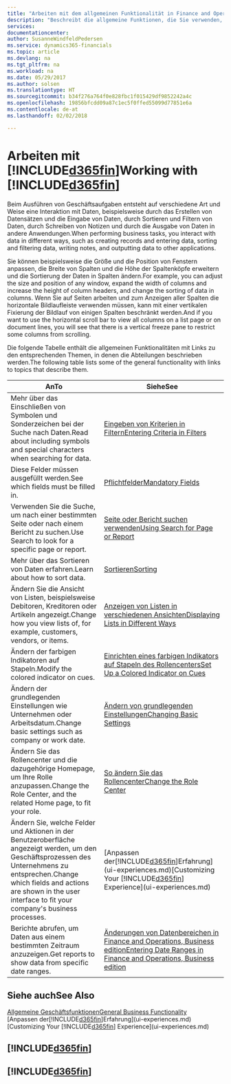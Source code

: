```yaml
---
title: "Arbeiten mit dem allgemeinen Funktionalität in Finance and Operations, Business edition | Microsoft Docs"
description: "Beschreibt die allgemeine Funktionen, die Sie verwenden, um die Daten in den Finance and Operations, Business edition für Aktivitäten, wie Eingabe von Werten, Sortieren von Daten und Ändern von Ansichten auszuführen."
services: 
documentationcenter: 
author: SusanneWindfeldPedersen
ms.service: dynamics365-financials
ms.topic: article
ms.devlang: na
ms.tgt_pltfrm: na
ms.workload: na
ms.date: 05/29/2017
ms.author: solsen
ms.translationtype: HT
ms.sourcegitcommit: b34f276a764f0e828fbc1f015429df9852242a4c
ms.openlocfilehash: 19856bfcdd09a87c1ec5f0ffed55099d77851e6a
ms.contentlocale: de-at
ms.lasthandoff: 02/02/2018

---
```

# <a name="working-with-included365finincludesd365finmdmd"></a><span data-ttu-id="ddfc4-103">Arbeiten mit [!INCLUDE[d365fin](includes/d365fin_md.md)]</span><span class="sxs-lookup"><span data-stu-id="ddfc4-103">Working with [!INCLUDE[d365fin](includes/d365fin_md.md)]</span></span>
<span data-ttu-id="ddfc4-104">Beim Ausführen von Geschäftsaufgaben entsteht auf verschiedene Art und Weise eine Interaktion mit Daten, beispielsweise durch das Erstellen von Datensätzen und die Eingabe von Daten, durch Sortieren und Filtern von Daten, durch Schreiben von Notizen und durch die Ausgabe von Daten in andere Anwendungen.</span><span class="sxs-lookup"><span data-stu-id="ddfc4-104">When performing business tasks, you interact with data in different ways, such as creating records and entering data, sorting and filtering data, writing notes, and outputting data to other applications.</span></span>

<span data-ttu-id="ddfc4-105">Sie können beispielsweise die Größe und die Position von Fenstern anpassen, die Breite von Spalten und die Höhe der Spaltenköpfe erweitern und die Sortierung der Daten in Spalten ändern.</span><span class="sxs-lookup"><span data-stu-id="ddfc4-105">For example, you can adjust the size and position of any window, expand the width of columns and increase the height of column headers, and change the sorting of data in columns.</span></span> <span data-ttu-id="ddfc4-106">Wenn Sie auf Seiten arbeiten und zum Anzeigen aller Spalten die horizontale Bildlaufleiste verwenden müssen, kann mit einer vertikalen Fixierung der Bildlauf von einigen Spalten beschränkt werden.</span><span class="sxs-lookup"><span data-stu-id="ddfc4-106">And if you want to use the horizontal scroll bar to view all columns on a list page or on document lines, you will see that there is a vertical freeze pane to restrict some columns from scrolling.</span></span>

<span data-ttu-id="ddfc4-107">Die folgende Tabelle enthält die allgemeinen Funktionalitäten mit Links zu den entsprechenden Themen, in denen die Abteilungen beschrieben werden.</span><span class="sxs-lookup"><span data-stu-id="ddfc4-107">The following table lists some of the general functionality with links to topics that describe them.</span></span>

| <span data-ttu-id="ddfc4-108">An</span><span class="sxs-lookup"><span data-stu-id="ddfc4-108">To</span></span> | <span data-ttu-id="ddfc4-109">Siehe</span><span class="sxs-lookup"><span data-stu-id="ddfc4-109">See</span></span> |
| --- | --- |
| <span data-ttu-id="ddfc4-110">Mehr über das Einschließen von Symbolen und Sonderzeichen bei der Suche nach Daten.</span><span class="sxs-lookup"><span data-stu-id="ddfc4-110">Read about including symbols and special characters when searching for data.</span></span> |[<span data-ttu-id="ddfc4-111">Eingeben von Kriterien in Filtern</span><span class="sxs-lookup"><span data-stu-id="ddfc4-111">Entering Criteria in Filters</span></span>](ui-enter-criteria-filters.md) |
| <span data-ttu-id="ddfc4-112">Diese Felder müssen ausgefüllt werden.</span><span class="sxs-lookup"><span data-stu-id="ddfc4-112">See which fields must be filled in.</span></span> |[<span data-ttu-id="ddfc4-113">Pflichtfelder</span><span class="sxs-lookup"><span data-stu-id="ddfc4-113">Mandatory Fields</span></span>](ui-mandatory-fields.md) |
| <span data-ttu-id="ddfc4-114">Verwenden Sie die Suche, um nach einer bestimmten Seite oder nach einem Bericht zu suchen.</span><span class="sxs-lookup"><span data-stu-id="ddfc4-114">Use Search to look for a specific page or report.</span></span> |[<span data-ttu-id="ddfc4-115">Seite oder Bericht suchen verwenden</span><span class="sxs-lookup"><span data-stu-id="ddfc4-115">Using Search for Page or Report</span></span>](ui-search.md) |
| <span data-ttu-id="ddfc4-116">Mehr über das Sortieren von Daten erfahren.</span><span class="sxs-lookup"><span data-stu-id="ddfc4-116">Learn about how to sort data.</span></span> |[<span data-ttu-id="ddfc4-117">Sortieren</span><span class="sxs-lookup"><span data-stu-id="ddfc4-117">Sorting</span></span>](ui-sorting.md) |
| <span data-ttu-id="ddfc4-118">Ändern Sie die Ansicht von Listen, beispielsweise Debitoren, Kreditoren oder Artikeln angezeigt.</span><span class="sxs-lookup"><span data-stu-id="ddfc4-118">Change how you view lists of, for example, customers, vendors, or items.</span></span> |[<span data-ttu-id="ddfc4-119">Anzeigen von Listen in verschiedenen Ansichten</span><span class="sxs-lookup"><span data-stu-id="ddfc4-119">Displaying Lists in Different Ways</span></span>](across-display-lists-different-views.md) |
| <span data-ttu-id="ddfc4-120">Ändern der farbigen Indikatoren auf Stapeln.</span><span class="sxs-lookup"><span data-stu-id="ddfc4-120">Modify the colored indicator on cues.</span></span> |[<span data-ttu-id="ddfc4-121">Einrichten eines farbigen Indikators auf Stapeln des Rollencenters</span><span class="sxs-lookup"><span data-stu-id="ddfc4-121">Set Up a Colored Indicator on Cues</span></span>](ui-how-setup-colored-indicator-cues.md) |
| <span data-ttu-id="ddfc4-122">Ändern der grundlegenden Einstellungen wie Unternehmen oder Arbeitsdatum.</span><span class="sxs-lookup"><span data-stu-id="ddfc4-122">Change basic settings such as company or work date.</span></span> |[<span data-ttu-id="ddfc4-123">Ändern von grundlegenden Einstellungen</span><span class="sxs-lookup"><span data-stu-id="ddfc4-123">Changing Basic Settings</span></span>](ui-change-basic-settings.md) |
| <span data-ttu-id="ddfc4-124">Ändern Sie das Rollencenter und die dazugehörige Homepage, um Ihre Rolle anzupassen.</span><span class="sxs-lookup"><span data-stu-id="ddfc4-124">Change the Role Center, and the related Home page, to fit your role.</span></span> |[<span data-ttu-id="ddfc4-125">So ändern Sie das Rollencenter</span><span class="sxs-lookup"><span data-stu-id="ddfc4-125">Change the Role Center</span></span>](change-role.md) |
| <span data-ttu-id="ddfc4-126">Ändern Sie, welche Felder und Aktionen in der Benutzeroberfläche angezeigt werden, um den Geschäftsprozessen des Unternehmens zu entsprechen.</span><span class="sxs-lookup"><span data-stu-id="ddfc4-126">Change which fields and actions are shown in the user interface to fit your company's business processes.</span></span> |<span data-ttu-id="ddfc4-127">[Anpassen der[!INCLUDE[d365fin](includes/d365fin_md.md)]Erfahrung](ui-experiences.md)</span><span class="sxs-lookup"><span data-stu-id="ddfc4-127">[Customizing Your [!INCLUDE[d365fin](includes/d365fin_md.md)] Experience](ui-experiences.md)</span></span> |
| <span data-ttu-id="ddfc4-128">Berichte abrufen, um Daten aus einem bestimmten Zeitraum anzuzeigen.</span><span class="sxs-lookup"><span data-stu-id="ddfc4-128">Get reports to show data from specific date ranges.</span></span> |[<span data-ttu-id="ddfc4-129">Änderungen von Datenbereichen in Finance and Operations, Business edition</span><span class="sxs-lookup"><span data-stu-id="ddfc4-129">Entering Date Ranges in Finance and Operations, Business edition </span></span>](ui-enter-date-ranges.md) |

## <a name="see-also"></a><span data-ttu-id="ddfc4-130">Siehe auch</span><span class="sxs-lookup"><span data-stu-id="ddfc4-130">See Also</span></span>
[<span data-ttu-id="ddfc4-131">Allgemeine Geschäftsfunktionen</span><span class="sxs-lookup"><span data-stu-id="ddfc4-131">General Business Functionality</span></span>](ui-across-business-areas.md)  
<span data-ttu-id="ddfc4-132">[Anpassen der[!INCLUDE[d365fin](includes/d365fin_md.md)]Erfahrung](ui-experiences.md)</span><span class="sxs-lookup"><span data-stu-id="ddfc4-132">[Customizing Your [!INCLUDE[d365fin](includes/d365fin_md.md)] Experience](ui-experiences.md)</span></span>  

## [!INCLUDE[d365fin](includes/free_trial_md.md)]  
## [!INCLUDE[d365fin](includes/training_link_md.md)]

